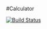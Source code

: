 #Calculator

[![Build Status](https://travis-ci.org/alexshapran-as/calculator-test.svg?branch=master)](https://travis-ci.org/alexshapran-as/calculator-test)
